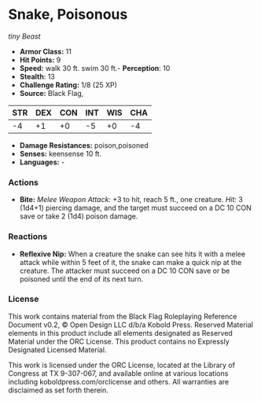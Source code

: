 # Snake, Poisonous

*tiny* *Beast*

- **Armor Class:** 11
- **Hit Points:** 9 
- **Speed:** walk 30 ft. swim 30 ft.- **Perception**: 10
- **Stealth**: 13
- **Challenge Rating:** 1/8 (25 XP)
- **Source:** Black Flag,

| STR | DEX | CON | INT | WIS | CHA |
| --- | --- | --- | --- | --- | --- |
| -4 | +1 | +0 | -5 | +0 | -4 |

- **Damage Resistances:** poison,poisoned
- **Senses:** keensense 10 ft.
- **Languages:** -

### Actions

- **Bite:** _Melee Weapon Attack:_ +3 to hit, reach 5 ft., one creature. _Hit:_ 3 (1d4+1) piercing damage, and the target must succeed on a DC 10 CON save or take 2 (1d4) poison damage.

### Reactions

- **Reflexive Nip:** When a creature the snake can see hits it with a melee attack while within 5 feet of it, the snake can make a quick nip at the creature. The attacker must succeed on a DC 10 CON save or be poisoned until the end of its next turn.


### License

This work contains material from the Black Flag Roleplaying Reference Document v0.2, © Open Design LLC d/b/a Kobold Press. Reserved Material elements in this product include all elements designated as Reserved Material under the ORC License. This product contains no Expressly Designated Licensed Material.

This work is licensed under the ORC License, located at the Library of Congress at TX 9-307-067, and available online at various locations including koboldpress.com/orclicense and others. All warranties are disclaimed as set forth therein.
